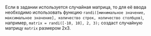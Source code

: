 Если в задании используется случайная матрица, то для её ввода необходимо использовать функцию `randi([минимальное значение, максимальное значение], количество строк, количество столбцов)`, например, `matrix = randi([-10, 10], 2, 3);` создаст случайную матрицу `matrix` размером 2х3.